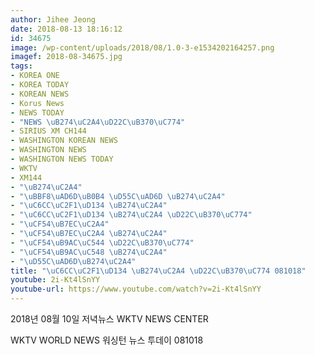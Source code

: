 ```yaml
---
author: Jihee Jeong
date: 2018-08-13 18:16:12
id: 34675
image: /wp-content/uploads/2018/08/1.0-3-e1534202164257.png
imagef: 2018-08-34675.jpg
tags:
- KOREA ONE
- KOREA TODAY
- KOREAN NEWS
- Korus News
- NEWS TODAY
- "NEWS \uB274\uC2A4\uD22C\uB370\uC774"
- SIRIUS XM CH144
- WASHINGTON KOREAN NEWS
- WASHINGTON NEWS
- WASHINGTON NEWS TODAY
- WKTV
- XM144
- "\uB274\uC2A4"
- "\uBBF8\uAD6D\uB0B4 \uD55C\uAD6D \uB274\uC2A4"
- "\uC6CC\uC2F1\uD134 \uB274\uC2A4"
- "\uC6CC\uC2F1\uD134 \uB274\uC2A4 \uD22C\uB370\uC774"
- "\uCF54\uB7EC\uC2A4"
- "\uCF54\uB7EC\uC2A4 \uB274\uC2A4"
- "\uCF54\uB9AC\uC544 \uD22C\uB370\uC774"
- "\uCF54\uB9AC\uC548 \uB274\uC2A4"
- "\uD55C\uAD6D\uB274\uC2A4"
title: "\uC6CC\uC2F1\uD134 \uB274\uC2A4 \uD22C\uB370\uC774 081018"
youtube: 2i-Kt4lSnYY
youtube-url: https://www.youtube.com/watch?v=2i-Kt4lSnYY
---
```


2018년 08월 10일 저녁뉴스 WKTV NEWS CENTER
  
WKTV WORLD NEWS 워싱턴 뉴스 투데이 081018